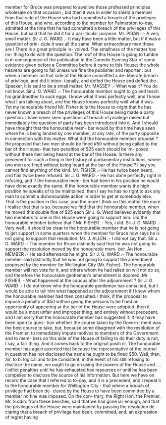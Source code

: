 member for Bruce was prepared to swallow those professed principles wholesale on that occasion ; but then it was in order to shield a member from that side of the House who had committed a breach of the privileges of this House, and who, according to the member for Palmerston to-day, admitted at the time that he had committed a breach of the privileges of this House, but said that he did it for a par- ticular purpose. Mr. PIRANI .- A very small matter. Sir J. G. WARD .- It may have been a little matter, but if it was a question of prin- ciple it was all the same. What extraordinary men these are ! There is a great principle in- volved. The smallness of the matter has no- thing to do with the question. The roof of this House is going to tumble in in consequence of the publication in the Dunedin Evening Star of some evidence given before a Committee before it came to this House; the whole heavens are going to fall unless we fine the publisher and reporter : but when a member on that side of the House committed a de- liberate breach of privilege, and did it inten- tionally, and defied the House and defied the Speaker, it is said to be a small matter. Mr. MASSEY .- What was it? You do not know. Sir J. G. WARD .- The honourable member ought to go and teach his grandmother to suck eggs. I know what it was perfectly well, and I know what I am talking about, and the House knows perfectly well what it was. Yet my honourable friend Mr. Fisher tells the House to-night that he has never known a breach of the privileges of this House being made a party question. I have never seen questions of breach of privilege raised but immediately the question of party has been introduced into it. And I should have thought that the honourable mem- ber would by this time have seen where he is being landed by one member, at any rate, of the party opposite in connection with this matter. What did the honourable member propose ? He proposed that two men should be fined #50 without being called to the bar of the House- that two penalties of $25 each should be im- posed without these mer being heard at the bar of the House. Is there any precedent for such a thing in the history of parliamentary institutions, where two men are fined without being heard at the bar of the House ? I say you cannot find anything of the kind. Mr. FISHER .- He has twice been heard, and has twice been refused. Sir J. G. WARD .- He has done perfectly right in refusing, and if the honourable mem- ber had been in his position he would have done exactly the same. If the honourable member wants the high position he speaks of to be maintained, then I say he has no right to ask any man to commit a dishonourable action in order to get at somebody else. That is the position in this case, and the more I think on this matter the more I realise that that is so, because we find that the honourable member, when he moved this double fine of $25 each Sir J. G. Ward believed evidently that two members to one in this House were going to support him. Did the honourable member believe that ? Mr. FISHER .- Yes, I did. Sir J. G. WARD .- Very well ; it should be clear to the honourable member that he is not going to get support in some quarters when the member for Bruce now says he is not going to support that resolution. Mr. J. ALLEN .- I did not say that. Sir J. G. WARD .- The member for Bruce distinctly said that he was not going to support the resolution moved by the honourable mem- ber. An Hon. MEMBER .- He said afterwards he might. Sir J. G. WARD .- The honourable member said distinctly that he was not going to support the amendment proposed by the member for Wellington City (Mr. Fisher). The honourable member will not vote for it, and others whom he had relied on will not do so, and therefore the honourable gentleman's amendment is doomed. Mr. FISHER. - What happened at the caucus after the adjournment ? Sir J. G. WARD .- I do not know who the honourable gentleman has consulted, but I would be able to tell him what happened at the adjournment if I knew whom the honourable member had then consulted. I think, if the proposal to impose a penalty of $50 withon giving the persons to be fined an opportunity of appearing ar the bar of the House were adopted. then it would be a most unfair and improper thing, and entirely without precedent, and I am sorry that the honourable member bas suggested it. It may have been open to ques- tion whether the course taken by the Govern- ment was the best course to take, but, because some disagreed with the resolution of the Premier, to immediately impute motives to members of the Government and to mem- bers on this side of the House of failing to do their duty is not, I say, a fair thing. And it comes back to the original positi ni. The honourable member has again asserted that because the representative of the journal in question has not disclosed the name he ought to be fined $50. Well, then, Sir. to b. logical and to be consistent, in the event of his still refusing to disclose the name, we ought to go on using the powers of the House and .... i inflict penalties until he has exhausted hes resources or until he has been compelled to disclose the source of his information. But here we have on record the case that I referred to to-day, and it is a precedent, and I repeat it to the honourable member for Wellington City - that where a breach of privilege had been de- clared by the House to have been committed by a member no fine was imposed. On the con- trary, the Right Hon. the Premier, Mr. S.ddin. from these benches, said that we had gone iar enough, and that the privileges of the House were maintained by passing the resolution de- claring that a breach of privilege had been. committed, and, an expression of regret having 